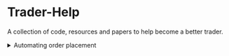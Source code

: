 # Trader-Help
A collection of code, resources and papers to help become a better trader.


<details>
<summary>Automating order placement</summary>
<br>
 A python code to place, cancel and modify orders in Zerodha in under 160 lines of code, all without leaving your editor/terminal*
</details>

